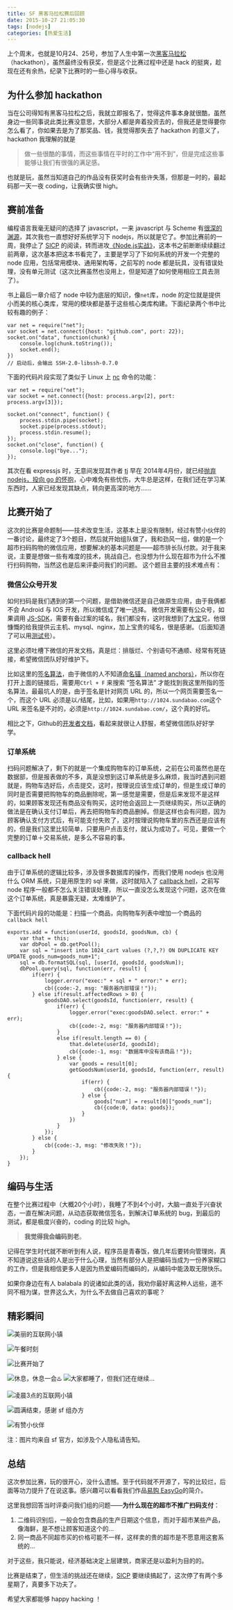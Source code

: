 ```yaml
---
title: SF 黑客马拉松赛后回顾
date: 2015-10-27 21:05:30
tags: [nodejs]
categories: [热爱生活]
---
```


上个周末，也就是10月24、25号，参加了人生中第一次[黑客马拉松](http://segmentfault.com/hackathon-2015)（hackathon），虽然最终没有获奖，但是这个比赛过程中还是 hack 的挺爽，趁现在还有余热，纪录下比赛时的一些心得与收获。

## 为什么参加 hackathon

当在公司得知有黑客马拉松之后，我就立即报名了，觉得这件事本身就很酷，虽然身边一些同事说此类比赛没意思，大部分人都是奔着投资去的，但我还是觉得要你怎么看了，你如果去是为了那奖品、钱，我觉得那失去了 hackathon 的意义了，hackathon 我理解的就是
> 做一些很酷的事情，而这些事情在平时的工作中“用不到”，但是完成这些事能够让我们有很强的满足感。

也就是玩，虽然当知道自己的作品没有获奖时会有些许失落，但那是一时的，最起码那一天一夜 coding，让我确实很 high。

## 赛前准备

编程语言我毫无疑问的选择了 javascript，一来 javascript 与 Scheme 有[很深的渊源](https://en.wikipedia.org/wiki/JavaScript#JavaScript_and_Java)，其次我也一直想好好系统学习下 nodejs，所以就是它了。参加比赛前的一周，我停止了 [SICP](https://github.com/jiacai2050/sicp) 的阅读，转而进攻[《Node.js实战》](http://book.douban.com/subject/25870705/)，这本书之前断断续续翻过前两章，这次基本把这本书看完了，主要是学习了下如何系统的开发一个完整的 node 应用，包括常用模块、通用架构等，之前写的 node 都是玩具，没有错误处理，没有单元测试（这次比赛虽然也没用上，但是知道了如何使用相应工具去测了）。

书上最后一章介绍了 node 中较为底层的知识，像`net`库，node 的定位就是提供小而美的核心类库，常用的模块都是基于这些核心类库构建。下面纪录两个书中比较有趣的例子：
```
var net = require("net");
var socket = net.connect({host: "github.com", port: 22});
socket.on("data", function(chunk) {
    console.log(chunk.toString());
    socket.end();
})
// 启动后，会输出 SSH-2.0-libssh-0.7.0
```
下面的代码片段实现了类似于 Linux 上 [nc](http://linux.die.net/man/1/nc) 命令的功能：
```
var net = require("net");
var socket = net.connect({host: process.argv[2], port: process.argv[3]});

socket.on("connect", function() {
    process.stdin.pipe(socket);
    socket.pipe(process.stdout);
    process.stdin.resume();
});
socket.on("close", function() {
    console.log("bye...");
});
```
其次在看 expressjs 时，无意间发现其作者 [tj](https://github.com/tj) 早在 2014年4月份，就已经[抛弃 nodejs，投向 go 的怀抱](https://medium.com/@tjholowaychuk/farewell-node-js-4ba9e7f3e52b)，心中难免有些忧伤，大牛总是这样，在我们还在学习某东西时，人家已经发现其缺点，转向更高深的地方......

## 比赛开始了

这次的比赛是命题制——技术改变生活，这基本上是没有限制，经过有赞小伙伴的一番讨论，最终定了3个题目，然后就开始组队做了，我和劲风一组，做的是一个超市扫码购物的微信应用，想要解决的基本问题是——超市排长队付款。对于我来说，主要是想做一些有难度的技术，挑战自己，也没想为什么现在超市为什么不推行扫码购物，当然这也是后来评委问我们的问题。
这个题目主要的技术难点有：

### 微信公众号开发
如何扫码是我们遇到的第一个问题，是借助微信还是自己做原生应用，由于我俩都不会 Android 与 IOS 开发，所以微信成了唯一选择。
微信开发需要有公众号，如果调用 [JS-SDK](http://mp.weixin.qq.com/wiki/7/aaa137b55fb2e0456bf8dd9148dd613f.html)，需要有备过案的域名，我们都没有，这时我想到了[大宝](http://sundabao.com/)兄，他很慷慨的给我提供云主机、mysql、nginx，加上宝贵的域名，很是感谢。（后面知道了可以用[测试号](http://mp.weixin.qq.com/debug/cgi-bin/sandbox?t=sandbox/login)）。

这里必须吐槽下微信的开发文档，真是烂：排版烂、个别语句不通顺、经常有死链接，希望微信团队好好维护下。

比如这里的[签名算法](http://mp.weixin.qq.com/wiki/7/aaa137b55fb2e0456bf8dd9148dd613f.html)，由于微信的人不知道[命名锚（named anchors）](http://www.w3school.com.cn/html/html_links.asp)，所以你在打开上面的链接后，需要用`Ctrl + F` 来搜索 “签名算法” 才能找到我这里所指的签名算法，最最坑人的是，由于签名是针对网页 URL 的，所以一个网页需要签名一个，而这个 URL 必须是以`/`结尾，比如，如果用`http://1024.sundabao.com`这个 URL 来签名是不对的，必须是`http://1024.sundabao.com/`，这个真的好坑。

相比之下，Github的[开发者文档](https://developer.github.com/v3)，看起来就很让人舒服，希望微信团队好好学学。

### 订单系统

扫码问题解决了，剩下的就是一个集成购物车的订单系统，之前在公司虽然也是在数据部，但是报表做的不多，真是没想到这订单系统是多么麻烦，我当时遇到问题就是，购物车选好后，点击提交，这时，按理说应该生成订单的，但是生成订单的同时是否需要把购物车的商品删除呢，第一感觉是需要，但是后来发现不是这样的，如果顾客发现还有商品没有购买，这时他会返回上一页继续购买，所以正确的做法是在确认支付订单后，再去把购物车的商品删掉。但是这样也会有问题，因为顾客确认支付方式后，有可能支付失败了，这时按理说购物车里的东西还是应该有的，但是我们这里比较简单，只要用户点击支付，就认为成功了。可见，要做一个完整的订单＋交易系统，是多么不容易的事。

### callback hell

由于订单系统的逻辑比较多，涉及很多数据库的操作，而我们使用 nodejs 也没用什么 ORM 系统，只是用原生的 sql 来做，这时就陷入了 [callback hell](http://callbackhell.com/)，之前写 node 程序一般都不怎么关注错误处理， 所以一直没怎么发现这个问题，这次在做这个订单系统，真是暴露无疑，太难维护了。

下面代码片段的功能是：扫描一个商品，向购物车列表中增加一个商品的 `callback hell`
```
exports.add = function(userId, goodsId, goodsNum, cb) {
    var that = this;
    var dbPool = db.getPool();
    var sql = "insert into 1024_cart values (?,?,?) ON DUPLICATE KEY UPDATE goods_num=goods_num+1";
    sql = db.formatSQL(sql, [userId, goodsId, goodsNum]);
    dbPool.query(sql, function(err, result) {
        if(err) {
            logger.error("exec:" + sql + " error:" + err);
            cb({code:-2, msg: "服务器内部错误！"});
        } else if(result.affectedRows > 0) {
            goodsDAO.select(goodsId, function(err, result) {
                if(err) {
                    logger.error("exec:goodsDAO.select. error:" + err);
                    cb({code:-2, msg: "服务器内部错误！"});
                }
                else if(result.length == 0) {
                    that.delete(userId, goodsId);
                    cb({code:-1, msg: "数据库中没有该商品！"});
                } else {
                    var goods = result[0];
                    getGoodsNum(userId, goodsId, function(err, result) {
                        if(err) {
                            cb({code:-2, msg: "服务器内部错误！"});
                        } else {
                            goods["num"] = result[0]["goods_num"];
                            cb({code:0, data: goods});
                        }
                    })
                }
            }); 
        } else {
            cb({code:-3, msg: "修改失败！"});
        }
    });
}
```

## 编码与生活

在整个比赛过程中（大概20个小时），我睡了不到4个小时，大脑一直处于兴奋状态，一直在解决问题，从动态获取微信签名，到解决订单系统的 bug，到最后的测试，都是极度兴奋的，coding 的比较 high。

> **我觉得我会编码到老**。

记得在学生时代就不断听到有人说，程序员是青春饭，做几年后要转向管理岗，真不知道说这些话的人是出于什么心理，当然有部分人是把编码当成为一份养家糊口的工作，但是我相信更多人是因为热爱编码而编码的，从编码中能汲取无限快乐。

如果你身边在有人 balabala 的说诸如此类的话，我劝你最好离这种人远些，道不同不相为谋，世界这么大，为什么不去做自己喜欢的事呢？

## 精彩瞬间

![美丽的互联网小镇](https://img.alicdn.com/imgextra/i4/581166664/TB29QBpgFXXXXcOXXXXXXXXXXXX_!!581166664.jpg)


![午餐时刻](https://img.alicdn.com/imgextra/i4/581166664/TB2bstCgFXXXXXSXXXXXXXXXXXX_!!581166664.jpg)

![比赛开始了](https://img.alicdn.com/imgextra/i3/581166664/TB2pBXCgFXXXXanXXXXXXXXXXXX_!!581166664.jpg)

![休息，休息一会♨️](https://img.alicdn.com/imgextra/i4/581166664/TB2dNhogFXXXXXmXpXXXXXXXXXX_!!581166664.jpg)
![大家都睡了，但我们还在继续...](https://img.alicdn.com/imgextra/i4/581166664/TB2ZDFngFXXXXXvXpXXXXXXXXXX_!!581166664.jpg)

![凌晨3点的互联网小镇](https://img.alicdn.com/imgextra/i3/581166664/TB2QsppgFXXXXXQXpXXXXXXXXXX_!!581166664.jpg)

![圆满结束，感谢 sf 组办方](https://img.alicdn.com/imgextra/i1/581166664/TB2w8xkgFXXXXX5XpXXXXXXXXXX_!!581166664.jpg)

![有赞小伙伴](https://img.alicdn.com/imgextra/i1/581166664/TB212BEgFXXXXX0XXXXXXXXXXXX_!!581166664.jpg)

注：图片均来自 sf 官方，如涉及个人隐私请告知。

## 总结

这次参加比赛，玩的很开心，没什么遗憾。至于代码就不开源了，写的比较烂，后面等功力提升了在说这事。感兴趣可以看看我们作品[易购 EasyGo](http://note.youdao.com/share/web/file.html?id=134b727dc48180570c66408da03116d4&type=note)的简介。

这里我想回答当时评委问我们组的问题——**为什么现在的超市不推广扫码支付**：

1. 二维码识别后，一般会包含商品的生产日期这个信息，而对于超市某些产品，像海鲜，是不想让顾客知道这个的...
2. 同一商品不同超市买的价格可能不一样，这样卖的贵的超市是不愿意用这套系统的...

对于这些，我只能说，经济基础决定上层建筑，商家还是以盈利为目的的。

比赛是结束了，但生活的挑战还在继续，[SICP](https://github.com/jiacai2050/sicp) 要继续搞起了，这次停了有两个多星期了，真要多下功夫了。

希望大家都能够 happy hacking ！